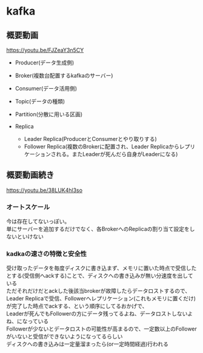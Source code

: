 # kafka
## 概要動画
https://youtu.be/FJZeaY3n5CY

- Producer(データ生成側)
- Broker(複数台配置するkafkaのサーバー)
- Consumer(データ活用側)

- Topic(データの種類)
- Partition(分散に用いる区画)
- Replica
  - Leader Replica(ProducerとConsumerとやり取りする)
  - Follower Replica(複数のBrokerに配置され、Leader Replicaからレプリケーションされる。またLeaderが死んだら自身がLeaderになる)

## 概要動画続き
https://youtu.be/38LUK4hl3so

### オートスケール
今は存在してないっぽい。  
単にサーバーを追加するだけでなく、各BrokerへのReplicaの割り当て設定をしないといけない

### kadkaの速さの特徴と安全性
受け取ったデータを毎度ディスクに書き込まず、メモリに置いた時点で受信したとする(受信側へackする)ことで、ディスクへの書き込みが無い分速度を出している  
ただそれだけだとackした後該当brokerが故障したらデータロストするので、  
Leader Replicaで受信、Followerへレプリケーション(これもメモリに置くだけ)が完了した時点でackする、という順序にしてるおかげで、  
Leaderが死んでもFollowerの方にデータ残ってるよね、データロストしないよね、になっている  
Followerが少ないとデータロストの可能性が高まるので、一定数以上のFollowerがいないと受信ができないようになってるらしい  
ディスクへの書き込みは一定量溜まったら(or一定時間経過)行われる